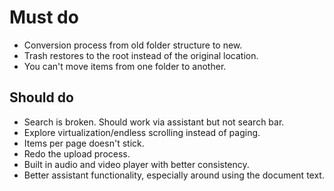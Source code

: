 # Must do

- Conversion process from old folder structure to new.
- Trash restores to the root instead of the original location.
- You can't move items from one folder to another.

## Should do

- Search is broken. Should work via assistant but not search bar.
- Explore virtualization/endless scrolling instead of paging.
- Items per page doesn't stick.
- Redo the upload process.
- Built in audio and video player with better consistency.
- Better assistant functionality, especially around using the document text.